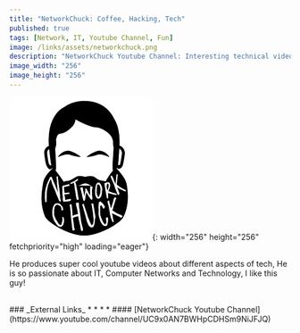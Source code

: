 ```yaml
---
title: "NetworkChuck: Coffee, Hacking, Tech"
published: true
tags: [Network, IT, Youtube Channel, Fun]
image: /links/assets/networkchuck.png
description: "NetworkChuck Youtube Channel: Interesting technical videos."
image_width: "256"
image_height: "256"
---
```


![](/links/assets/networkchuck.png){: width="256" height="256" fetchpriority="high" loading="eager"}

He produces super cool youtube videos about different aspects of tech, He is so passionate about IT, Computer Networks and Technology, I like this guy!


<br>
### _External Links_
* * *
* #### [NetworkChuck Youtube Channel](https://www.youtube.com/channel/UC9x0AN7BWHpCDHSm9NiJFJQ)
